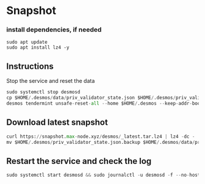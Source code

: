 # Snapshot

### install dependencies, if needed
```pyton
sudo apt update
sudo apt install lz4 -y
```
## Instructions
Stop the service and reset the data
```python
sudo systemctl stop desmosd
cp $HOME/.desmos/data/priv_validator_state.json $HOME/.desmos/priv_validator_state.json.backup 
desmos tendermint unsafe-reset-all --home $HOME/.desmos --keep-addr-book
```
## Download latest snapshot
```python
curl https://snapshot.max-node.xyz/desmos/_latest.tar.lz4 | lz4 -dc - | tar -xf - -C $HOME/.desmos
mv $HOME/.desmos/priv_validator_state.json.backup $HOME/.desmos/data/priv_validator_state.json
```
## Restart the service and check the log
```python
sudo systemctl start desmosd && sudo journalctl -u desmosd -f --no-hostname -o cat
```
